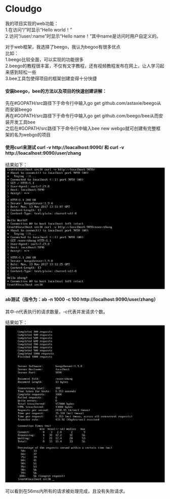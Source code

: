 # Cloudgo

我的项目实现的web功能：<br>
1.在访问“/”时显示“Hello world！”<br>
2.访问“/user/:name”时显示“Hello name！”其中name是访问时用户自定义的。<br>

对于web框架，我选择了beego，我认为begoo有很多优点<br>
比如：<br>
1.beego比较全面，可以实现的功能很多<br>
2.beego的教程很丰富，不仅有文字教程，还有视频教程发布在网上，让人学习起来感到轻松一些<br>
3.bee工具包使得项目的框架创建变得十分快捷<br>

#### 安装beego，bee的方法以及项目的快速创建讲解：
先在#GOPATH/src路径下于命令行中输入go get github.com/astaxie/beego从而安装beego<br>
再在#GOPATH/src路径下于命令行中输入go get github.com/beego/bee从而安装开发工具bee<br>
之后在#GOPATH/src路径下于命令行中输入bee new webgo就可创建有完整框架的名为webgo的项目<br>
#### 使用curl来测试 curl -v http://loacalhost:9090/  和  curl -v http://loacalhost:9090/user/zhang
结果如下：<br>
![image](https://github.com/Tendernesszh/Cloudgo/blob/master/webgo/curl%E6%B5%8B%E8%AF%95.png)
#### ab测试（指令为：ab -n 1000 -c 100 http://localhost:9090/user/zhang）
其中-n代表执行的请求数量，-c代表并发请求个数。<br>

结果如下：<br>
![image](https://github.com/Tendernesszh/Cloudgo/blob/master/webgo/%E5%8E%8B%E5%8A%9B%E6%B5%8B%E8%AF%95.png)

可以看到在56ms内所有的请求被处理完成，且没有失败请求。
